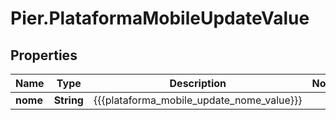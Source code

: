 # Pier.PlataformaMobileUpdateValue

## Properties
Name | Type | Description | Notes
------------ | ------------- | ------------- | -------------
**nome** | **String** | {{{plataforma_mobile_update_nome_value}}} | 


